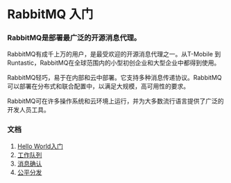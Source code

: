 # RabbitMQ 入门
### RabbitMQ是部署最广泛的开源消息代理。
RabbitMQ有成千上万的用户，是最受欢迎的开源消息代理之一。从T-Mobile 到Runtastic，RabbitMQ在全球范围内的小型初创企业和大型企业中都得到使用。

RabbitMQ轻巧，易于在内部和云中部署。它支持多种消息传递协议。RabbitMQ可以部署在分布式和联合配置中，以满足大规模，高可用性的要求。

RabbitMQ可在许多操作系统和云环境上运行，并为大多数流行语言提供了广泛的开发人员工具。

### 文档
1. [Hello World入门](https://github.com/Desperado2/rabbitmq-demo/blob/master/doc/%5B1%5DHello_World.md)
2. [工作队列](https://github.com/Desperado2/rabbitmq-demo/blob/master/doc/%5B2%5DWork_Queue.md)
3. [消息确认](https://github.com/Desperado2/rabbitmq-demo/blob/master/doc/%5B3%5DAuto_Ack_And_Manual_Ack.md)
4. [公平分发](https://github.com/Desperado2/rabbitmq-demo/blob/master/doc/%5B4%5DFair_Dispatch.md)